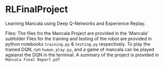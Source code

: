 # RLFinalProject
Learning Mancala using Deep Q-Networks and Experience Replay.

Files:
The files fro the Mancala Project are provided in the 'Mancala' subfolder
Files for the training and testing of the robot are provided in python notebooks ```training.py``` & ```testing.py``` respectively.
To play the trained DQN, run ```human_play.py```, and a game of mancala can be played agaianst the DQN in the terminal.
A summary of the project is provided in  ```Mancala Final Report.pdf```
